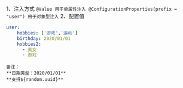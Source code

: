 1、注入方式
    ```
    @Value 用于单属性注入
    @ConfigurationProperties(prefix = "user") 用于对象型注入
    ```
2、配置值
    
```yaml
user:
    hobbies: ['游戏','运动']
    birthday: 2020/01/01
    hobbies2:
      - 美女
      - 游戏
```
    备注：
    **日期类型：2020/01/01**
    **支持${random.uuid}**
        